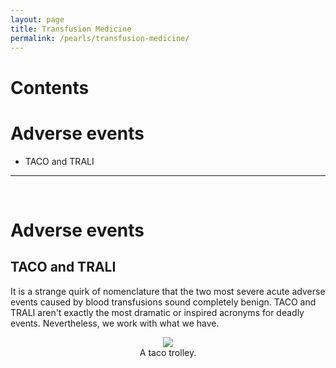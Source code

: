 ```yaml
---
layout: page
title: Transfusion Medicine
permalink: /pearls/transfusion-medicine/
---
```


# Contents
# Adverse events
* TACO and TRALI

___  
&nbsp;  

# Adverse events #
## TACO and TRALI ##
It is a strange quirk of nomenclature that the two most severe acute adverse events caused by blood transfusions sound completely benign. TACO and TRALI aren't exactly the most dramatic or inspired acronyms for deadly events. Nevertheless, we work with what we have.  

<center>
<figure>
  <img src="{{site.url}}/images/taco_trali.jpeg"/>
  <figcaption>A taco trolley.</figcaption>
</figure>
</center>  

